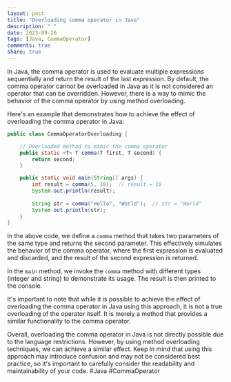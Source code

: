 ```yaml
---
layout: post
title: "Overloading comma operator in Java"
description: " "
date: 2023-09-26
tags: [Java, CommaOperator]
comments: true
share: true
---
```


In Java, the comma operator is used to evaluate multiple expressions sequentially and return the result of the last expression. By default, the comma operator cannot be overloaded in Java as it is not considered an operator that can be overridden. However, there is a way to mimic the behavior of the comma operator by using method overloading.

Here's an example that demonstrates how to achieve the effect of overloading the comma operator in Java:

```java
public class CommaOperatorOverloading {

    // Overloaded method to mimic the comma operator
    public static <T> T comma(T first, T second) {
        return second;
    }

    public static void main(String[] args) {
        int result = comma(5, 10);  // result = 10
        System.out.println(result);
        
        String str = comma("Hello", "World");  // str = "World"
        System.out.println(str);
    }
}
```

In the above code, we define a `comma` method that takes two parameters of the same type and returns the second parameter. This effectively simulates the behavior of the comma operator, where the first expression is evaluated and discarded, and the result of the second expression is returned.

In the `main` method, we invoke the `comma` method with different types (integer and string) to demonstrate its usage. The result is then printed to the console.

It's important to note that while it is possible to achieve the effect of overloading the comma operator in Java using this approach, it is not a true overloading of the operator itself. It is merely a method that provides a similar functionality to the comma operator.

Overall, overloading the comma operator in Java is not directly possible due to the language restrictions. However, by using method overloading techniques, we can achieve a similar effect. Keep in mind that using this approach may introduce confusion and may not be considered best practice, so it's important to carefully consider the readability and maintainability of your code. #Java #CommaOperator